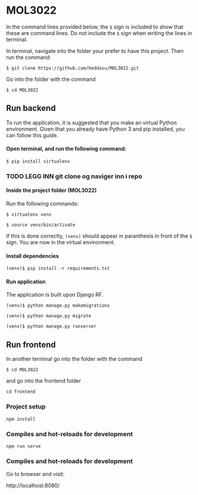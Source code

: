 # MOL3022
In the command lines provided below, the `$` sign is included to show that these are command lines. Do not include the `$` sign when writing the lines in terminal.

In terminal, navigate into the folder your prefer to have this project. Then run the command:

```$ git clone https://github.com/heddasu/MOL3022.git```

Go into the folder with the command

```$ cd MOL3022```

## Run backend
To run the application, it is suggested that you make an virtual Python environment. 
Given that you already have Python 3 and pip installed, you can follow this guide.

#### Open terminal, and run the following command:

```$ pip install virtualenv```


### TODO LEGG INN git clone og naviger inn i repo

#### Inside the project folder (MOL3022)
Run the following commands:

  ```$ virtualenv venv```

  ```$ source venv/bin/activate```

If this is done correctly, `(venv)` should appear in paranthesis in front of the `$` sign. You are now in the virtual environment.

#### Install dependencies

  ```(venv)$ pip install -r requirements.txt```

#### Run application
The application is built upon Django RF.

  ```(venv)$ python manage.py makemigrations```

  ```(venv)$ python manage.py migrate```

  ```(venv)$ python manage.py runserver```

## Run frontend
In another terminal go into the folder with the command

```$ cd MOL3022```
 
and go into the frontend folder

```cd frontend```

### Project setup

```npm install```

### Compiles and hot-reloads for development

```npm run serve```

### Compiles and hot-reloads for development
Go to browser and visit:

http://localhost:8080/
